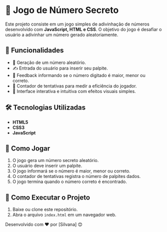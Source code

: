 # 🎯 Jogo de Número Secreto

Este projeto consiste em um jogo simples de adivinhação de números desenvolvido com **JavaScript, HTML e CSS**.
O objetivo do jogo é desafiar o usuário a adivinhar um número gerado aleatoriamente.

## 🚀 Funcionalidades
- 🔢 Geração de um número aleatório.
- ✍️ Entrada do usuário para inserir seu palpite.
- 📢 Feedback informando se o número digitado é maior, menor ou correto.
- 🔄 Contador de tentativas para medir a eficiência do jogador.
- 🎨 Interface interativa e intuitiva com efeitos visuais simples.

## 🛠 Tecnologias Utilizadas
- **HTML5**
- **CSS3**
- **JavaScript**

## 📌 Como Jogar
1. O jogo gera um número secreto aleatório.
2. O usuário deve inserir um palpite.
3. O jogo informará se o número é maior, menor ou correto.
4. O contador de tentativas registra o número de palpites dados.
5. O jogo termina quando o número correto é encontrado.

## 📂 Como Executar o Projeto
1. Baixe ou clone este repositório.
2. Abra o arquivo `index.html` em um navegador web.

Desenvolvido com ❤️ por [Silvana] 😊
